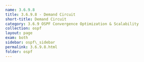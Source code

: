 ```yaml
---
name: 3.6.9.8
title: 3.6.9.8 - Demand Circuit
short-title: Demand Circuit
category: 3.6.9 OSPF Convergence Optimization & Scalability
collection: ospf
layout: page
exam: both
sidebar: ospf\_sidebar
permalink: 3.6.9.8.html
folder: ospf
---
```


